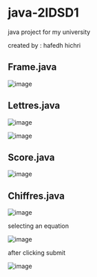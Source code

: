 # java-2IDSD1

java project for my university

created by : hafedh hichri

## Frame.java

![image](https://user-images.githubusercontent.com/70411813/145728003-12e50f0e-7c28-4613-8e3a-99327b537301.png)

## Lettres.java

![image](https://user-images.githubusercontent.com/70411813/145730398-acdde65e-e17c-4651-8229-4188bcea9539.png)

![image](https://user-images.githubusercontent.com/70411813/145730423-0cfd99af-c1b8-4a81-a32a-3eb558abec2c.png)

## Score.java

![image](https://user-images.githubusercontent.com/70411813/145730506-1ae5ad69-e3e0-4746-bfda-638852fbb799.png)

## Chiffres.java

![image](https://user-images.githubusercontent.com/70411813/145730560-c8f50511-b994-40c3-88cb-80a64b6a91cb.png)

selecting an equation

![image](https://user-images.githubusercontent.com/70411813/145730719-79911756-6274-4da1-932a-95dac4bb6bfb.png)

after clicking submit 

![image](https://user-images.githubusercontent.com/70411813/145730731-25cb2d82-1316-4cc1-8739-b871025b1d17.png)
